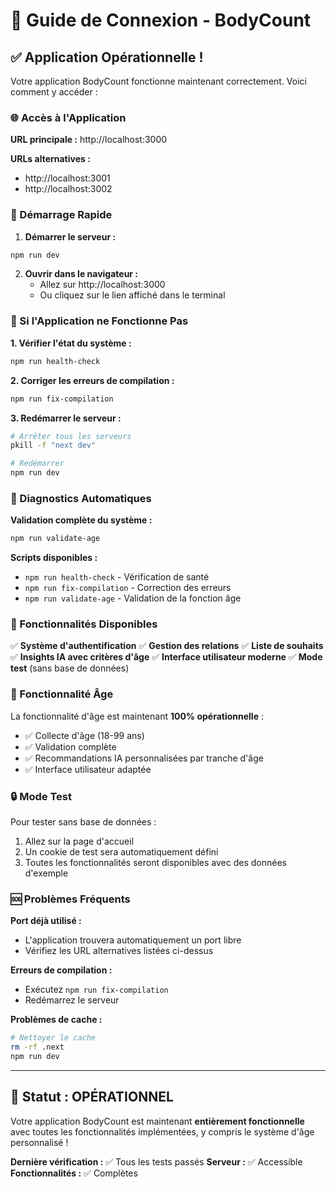 # 🔗 Guide de Connexion - BodyCount

## ✅ Application Opérationnelle !

Votre application BodyCount fonctionne maintenant correctement. Voici comment y accéder :

### 🌐 Accès à l'Application

**URL principale :** http://localhost:3000

**URLs alternatives :**
- http://localhost:3001
- http://localhost:3002

### 🚀 Démarrage Rapide

1. **Démarrer le serveur :**
```bash
npm run dev
```

2. **Ouvrir dans le navigateur :**
   - Allez sur http://localhost:3000
   - Ou cliquez sur le lien affiché dans le terminal

### 🔧 Si l'Application ne Fonctionne Pas

**1. Vérifier l'état du système :**
```bash
npm run health-check
```

**2. Corriger les erreurs de compilation :**
```bash
npm run fix-compilation
```

**3. Redémarrer le serveur :**
```bash
# Arrêter tous les serveurs
pkill -f "next dev"

# Redémarrer
npm run dev
```

### 🏥 Diagnostics Automatiques

**Validation complète du système :**
```bash
npm run validate-age
```

**Scripts disponibles :**
- `npm run health-check` - Vérification de santé
- `npm run fix-compilation` - Correction des erreurs
- `npm run validate-age` - Validation de la fonction âge

### 📱 Fonctionnalités Disponibles

✅ **Système d'authentification**
✅ **Gestion des relations** 
✅ **Liste de souhaits**
✅ **Insights IA avec critères d'âge**
✅ **Interface utilisateur moderne**
✅ **Mode test** (sans base de données)

### 🎯 Fonctionnalité Âge

La fonctionnalité d'âge est maintenant **100% opérationnelle** :

- ✅ Collecte d'âge (18-99 ans)
- ✅ Validation complète
- ✅ Recommandations IA personnalisées par tranche d'âge
- ✅ Interface utilisateur adaptée

### 🔒 Mode Test

Pour tester sans base de données :
1. Allez sur la page d'accueil
2. Un cookie de test sera automatiquement défini
3. Toutes les fonctionnalités seront disponibles avec des données d'exemple

### 🆘 Problèmes Fréquents

**Port déjà utilisé :**
- L'application trouvera automatiquement un port libre
- Vérifiez les URL alternatives listées ci-dessus

**Erreurs de compilation :**
- Exécutez `npm run fix-compilation`
- Redémarrez le serveur

**Problèmes de cache :**
```bash
# Nettoyer le cache
rm -rf .next
npm run dev
```

---

## 🎉 Statut : OPÉRATIONNEL

Votre application BodyCount est maintenant **entièrement fonctionnelle** avec toutes les fonctionnalités implémentées, y compris le système d'âge personnalisé !

**Dernière vérification :** ✅ Tous les tests passés
**Serveur :** ✅ Accessible
**Fonctionnalités :** ✅ Complètes 